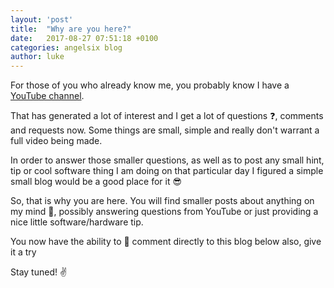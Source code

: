 ```yaml
---
layout: 'post'
title:  "Why are you here?"
date:   2017-08-27 07:51:18 +0100
categories: angelsix blog
author: luke
---
```

For those of you who already know me, you probably know I have a [YouTube channel][youtube-url].

That has generated a lot of interest and I get a lot of questions :question:, comments and requests now. Some things are small, simple and really don't warrant a full video being made.

<!--more-->

In order to answer those smaller questions, as well as to post any small hint, tip or cool software thing I am doing on that particular day I figured a simple small blog would be a good place for it :sunglasses:

So, that is why you are here. You will find smaller posts about anything on my mind :thinking:, possibly answering questions from YouTube or just providing a nice little software/hardware tip.

You now have the ability to :speech_balloon: comment directly to this blog below also, give it a try

Stay tuned! :v:

[youtube-url]: https://www.youtube.com/c/angelsix/
